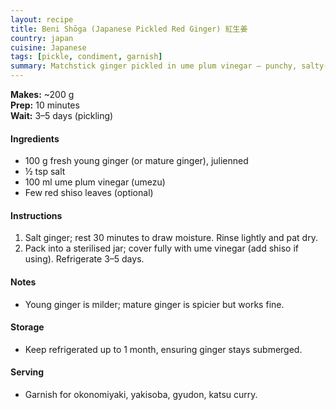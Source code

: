 ```yaml
---
layout: recipe
title: Beni Shōga (Japanese Pickled Red Ginger) 紅生姜
country: japan
cuisine: Japanese
tags: [pickle, condiment, garnish]
summary: Matchstick ginger pickled in ume plum vinegar — punchy, salty‑tangy and vividly pink.
---
```

<div class="recipe-meta">
  <strong>Makes:</strong> ~200 g<br>
  <strong>Prep:</strong> 10 minutes<br>
  <strong>Wait:</strong> 3–5 days (pickling)<br>
</div>

<h4>Ingredients</h4>
<ul>
<li>100 g fresh young ginger (or mature ginger), julienned</li>
<li>½ tsp salt</li>
<li>100 ml ume plum vinegar (umezu)</li>
<li>Few red shiso leaves (optional)</li>
</ul>

<h4>Instructions</h4>
<ol>
<li>Salt ginger; rest 30 minutes to draw moisture. Rinse lightly and pat dry.</li>
<li>Pack into a sterilised jar; cover fully with ume vinegar (add shiso if using). Refrigerate 3–5 days.</li>
</ol>

<h4>Notes</h4>
<ul><li>Young ginger is milder; mature ginger is spicier but works fine.</li></ul>

<h4>Storage</h4>
<ul><li>Keep refrigerated up to 1 month, ensuring ginger stays submerged.</li></ul>

<h4>Serving</h4>
<ul><li>Garnish for okonomiyaki, yakisoba, gyudon, katsu curry.</li></ul>
